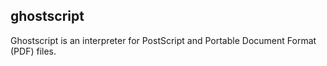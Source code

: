 ## ghostscript

Ghostscript is an interpreter for PostScript and Portable Document Format (PDF) files.
